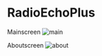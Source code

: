 # RadioEchoPlus

Mainscreen
![main](https://user-images.githubusercontent.com/10674715/96372070-74919880-1165-11eb-87d7-8fc4ea166aa7.jpg)

Aboutscreen
![about](https://user-images.githubusercontent.com/10674715/96372127-ce925e00-1165-11eb-9c81-8ccf28789d43.jpg)
